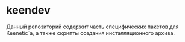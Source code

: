 # keendev

Данный репозиторий содержит часть специфических пакетов для Keenetic`a, а также скрипты создания инсталляционного архива.
